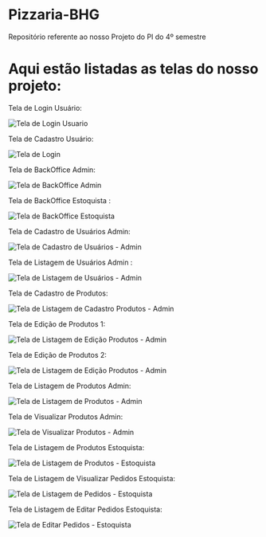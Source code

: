 # Pizzaria-BHG
Repositório referente ao nosso Projeto do PI do 4º semestre

# Aqui estão listadas as telas do nosso projeto:

Tela de Login Usuário:


![Tela de Login Usuario](Telas/versãoFinal/Usuarios/loginBackoffice.png)


Tela de Cadastro Usuário:


![Tela de Login](Telas/versãoFinal/Usuarios/cadastroUsuario.png)


Tela de BackOffice Admin:


![Tela de BackOffice Admin](Telas/versãoFinal/Usuarios/dashboardAdmin.png)


Tela de BackOffice Estoquista :


![Tela de BackOffice Estoquista](Telas/versãoFinal/Usuarios/dashboardEstoquista.png)


Tela de Cadastro de Usuários Admin: 


![Tela de Cadastro de Usuários - Admin ](Telas/versãoFinal/Usuarios/cadastroUsuario.png)


Tela de Listagem de Usuários Admin :


![Tela de Listagem de Usuários - Admin](Telas/versãoFinal/Usuarios/adminUsuarios.png)


Tela de Cadastro de Produtos:


![Tela de Listagem de Cadastro Produtos - Admin](Telas/versãoFinal/Usuarios/cadastroProduto.png)


Tela de Edição de Produtos 1:


![Tela de Listagem de Edição Produtos - Admin](Telas/versãoFinal/Usuarios/editarProdutoAdmin1.png)


Tela de Edição de Produtos 2:


![Tela de Listagem de Edição Produtos - Admin](Telas/versãoFinal/Usuarios/editarProdutoAdmin2.png)


Tela de Listagem de Produtos Admin:


![Tela de Listagem de Produtos - Admin](Telas/versãoFinal/Usuarios/listaProdutosAdmin.png)


Tela de Visualizar Produtos Admin:


![Tela de Visualizar Produtos - Admin](Telas/versãoFinal/Usuarios/visualizarProdutoAdmin.png)


Tela de Listagem de Produtos Estoquista:


![Tela de Listagem de Produtos - Estoquista](Telas/versãoFinal/Usuarios/listaProdutosEstoq.png)


Tela de Listagem de Visualizar Pedidos Estoquista:


![Tela de Listagem de Pedidos - Estoquista](Telas/versãoFinal/Usuarios/listaPedidosEstoq.png)


Tela de Listagem de Editar Pedidos Estoquista:


![Tela de Editar Pedidos - Estoquista](Telas/versãoFinal/Usuarios/editarPedidoEstoq.png)





